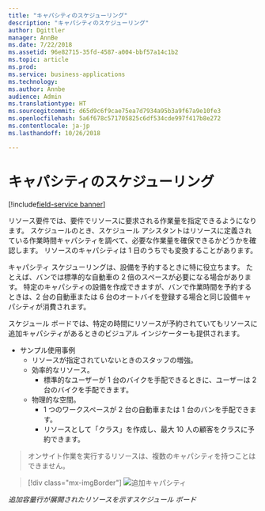 ```yaml
---
title: "キャパシティのスケジューリング"
description: "キャパシティのスケジューリング"
author: Dgittler
manager: AnnBe
ms.date: 7/22/2018
ms.assetid: 96e82715-35fd-4587-a004-bbf57a14c1b2
ms.topic: article
ms.prod: 
ms.service: business-applications
ms.technology: 
ms.author: Annbe
audience: Admin
ms.translationtype: HT
ms.sourcegitcommit: d65d9c6f9cae75ea7d7934a95b3a9f67a9e10fe3
ms.openlocfilehash: 5a6f678c571705825c6df534cde997f417b8e272
ms.contentlocale: ja-jp
ms.lasthandoff: 10/26/2018

---
```





#  <a name="capacity-scheduling"></a>キャパシティのスケジューリング

[!include[field-service banner](../../../includes/field-service.md)]



リソース要件では、要件でリソースに要求される作業量を指定できるようになります。 スケジュールのとき、スケジュール アシスタントはリソースに定義されている作業時間キャパシティを調べて、必要な作業量を確保できるかどうかを確認します。 リソースのキャパシティは 1 日のうちでも変換することがあります。

キャパシティ スケジューリングは、設備を予約するときに特に役立ちます。 たとえば、バンでは標準的な自動車の 2 倍のスペースが必要になる場合があります。 特定のキャパシティの設備を作成できますが、バンで作業時間を予約するときは、2 台の自動車または 6 台のオートバイを登録する場合と同じ設備キャパシティが消費されます。

スケジュール ボードでは、特定の時間にリソースが予約されていてもリソースに追加キャパシティがあるときのビジュアル インジケーターも提供されます。

* サンプル使用事例
    * リソースが指定されていないときのスタッフの増強。
    * 効率的なリソース。
        * 標準的なユーザーが 1 台のバイクを手配できるときに、ユーザーは 2 台のバイクを手配できます。
    * 物理的な空間。
        * 1 つのワークスペースが 2 台の自動車または 1 台のバンを手配できます。
        * リソースとして「クラス」を作成し、最大 10 人の顧客をクラスに予約できます。
> オンサイト作業を実行するリソースは、複数のキャパシティを持つことはできません。

> [!div class="mx-imgBorder"]
> ![](media/Additional-Capacity.png "追加キャパシティ")
<!-- picture -->

*追加容量行が展開されたリソースを示すスケジュール ボード*


